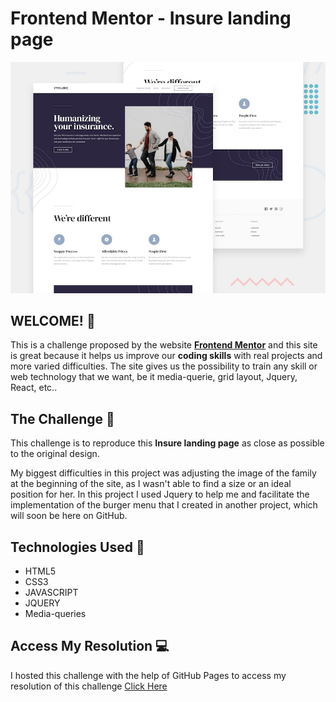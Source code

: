 # Frontend Mentor - Insure landing page

![Design preview for the Insure landing page coding challenge](/assets/design/desktop-preview.jpg)

## WELCOME! 👋

This is a challenge proposed by the website **[Frontend Mentor](https://www.frontendmentor.io)** and this site is great because it helps us improve our **coding skills** with real projects and more varied difficulties. The site gives us the possibility to train any skill or web technology that we want, be it media-querie, grid layout, Jquery, React, etc..

## The Challenge 🎯

This challenge is to reproduce this **Insure landing page** as close as possible to the original design.

My biggest difficulties in this project was adjusting the image of the family at the beginning of the site, as I wasn't able to find a size or an ideal position for her. In this project I used Jquery to help me and facilitate the implementation of the burger menu that I created in another project, which will soon be here on GitHub.

## Technologies Used 🧩

* HTML5
* CSS3
* JAVASCRIPT
* JQUERY
* Media-queries

## Access My Resolution 💻

  I hosted this challenge with the help of GitHub Pages to access my resolution of this challenge [Click Here](https://samueloliveiraa.github.io/insure-landing-page-master/)
